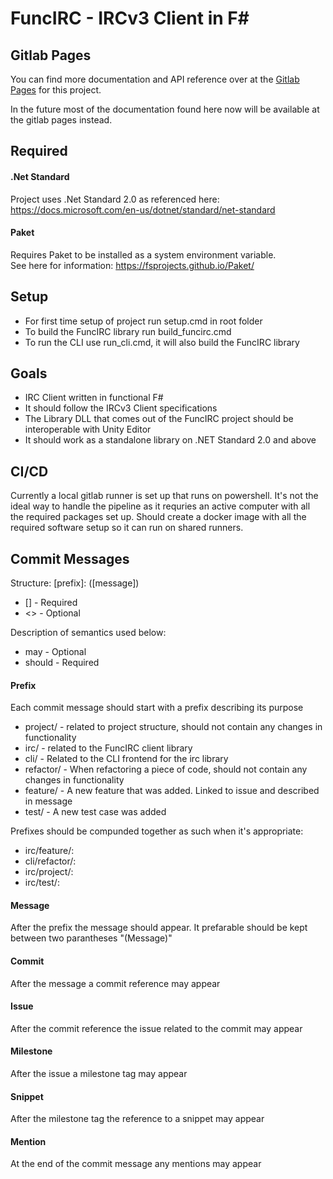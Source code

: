 # FuncIRC - IRCv3 Client in F#

## Gitlab Pages
You can find more documentation and API reference over at the [Gitlab Pages](https://refsa22.gitlab.io/funcirc/index.html) for this project.

In the future most of the documentation found here now will be available at the gitlab pages instead.

## Required
#### .Net Standard
Project uses .Net Standard 2.0 as referenced here: https://docs.microsoft.com/en-us/dotnet/standard/net-standard

#### Paket
Requires Paket to be installed as a system environment variable.  
See here for information: https://fsprojects.github.io/Paket/

## Setup
+ For first time setup of project run setup.cmd in root folder
+ To build the FuncIRC library run build_funcirc.cmd
+ To run the CLI use run_cli.cmd, it will also build the FuncIRC library

## Goals
+ IRC Client written in functional F#
+ It should follow the IRCv3 Client specifications
+ The Library DLL that comes out of the FuncIRC project should be interoperable with Unity Editor
+ It should work as a standalone library on .NET Standard 2.0 and above

## CI/CD
Currently a local gitlab runner is set up that runs on powershell. It's not the ideal way to handle the pipeline as it requries an active computer with all the required packages set up. Should create a docker image with all the required software setup so it can run on shared runners.

## Commit Messages
Structure: \[prefix\]: (\[message\]) <commit> <issue> <ms> <snippet> <mention>
+ \[\] - Required
+ <> - Optional

Description of semantics used below:
+ may - Optional
+ should - Required

#### Prefix
Each commit message should start with a prefix describing its purpose
+ project/ - related to project structure, should not contain any changes in functionality
+ irc/ - related to the FuncIRC client library
+ cli/ - Related to the CLI frontend for the irc library
+ refactor/ - When refactoring a piece of code, should not contain any changes in functionality
+ feature/ - A new feature that was added. Linked to issue and described in message
+ test/ - A new test case was added

Prefixes should be compunded together as such when it's appropriate:
+ irc/feature/:
+ cli/refactor/:
+ irc/project/:
+ irc/test/:

#### Message
After the prefix the message should appear. It prefarable should be kept between two parantheses "(Message)"

#### Commit
After the message a commit reference may appear

#### Issue
After the commit reference the issue related to the commit may appear

#### Milestone
After the issue a milestone tag may appear

#### Snippet
After the milestone tag the reference to a snippet may appear

#### Mention
At the end of the commit message any mentions may appear